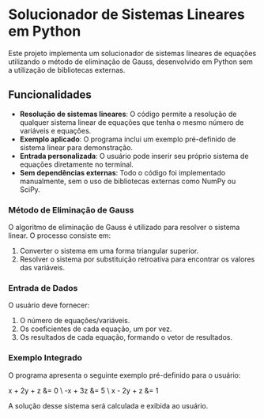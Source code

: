 # Solucionador de Sistemas Lineares em Python

Este projeto implementa um solucionador de sistemas lineares de equações utilizando o método de eliminação de Gauss, desenvolvido em Python sem a utilização de bibliotecas externas.

## Funcionalidades

- **Resolução de sistemas lineares**: O código permite a resolução de qualquer sistema linear de equações que tenha o mesmo número de variáveis e equações.
- **Exemplo aplicado**: O programa inclui um exemplo pré-definido de sistema linear para demonstração.
- **Entrada personalizada**: O usuário pode inserir seu próprio sistema de equações diretamente no terminal.
- **Sem dependências externas**: Todo o código foi implementado manualmente, sem o uso de bibliotecas externas como NumPy ou SciPy.

### Método de Eliminação de Gauss

O algoritmo de eliminação de Gauss é utilizado para resolver o sistema linear. O processo consiste em:
1. Converter o sistema em uma forma triangular superior.
2. Resolver o sistema por substituição retroativa para encontrar os valores das variáveis.

### Entrada de Dados

O usuário deve fornecer:
1. O número de equações/variáveis.
2. Os coeficientes de cada equação, um por vez.
3. Os resultados de cada equação, formando o vetor de resultados.

### Exemplo Integrado

O programa apresenta o seguinte exemplo pré-definido para o usuário:

x + 2y + z &= 0 \\
-x + 3z &= 5 \\
x - 2y + z &= 1

A solução desse sistema será calculada e exibida ao usuário.

